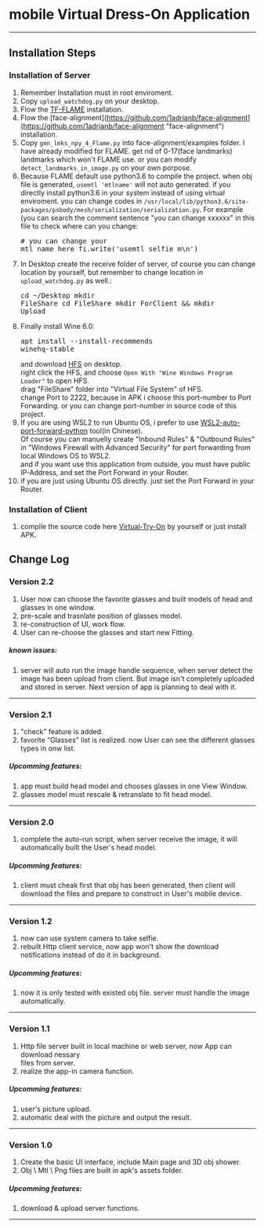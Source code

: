 # mobile Virtual Dress-On Application
***
## Installation Steps
### Installation of Server
1. Remember Installation must in root enviroment.
2. Copy `upload_watchdog.py` on your desktop.
3. Flow the [TF-FLAME](https://github.com/TimoBolkart/TF_FLAME "TF-FLAME") installation.
4. Flow the [face-alignment](https://github.com/1adrianb/face-alignment](https://github.com/1adrianb/face-alignment "face-alignment") installation.
5. Copy `gen_lmks_npy_4_Flame.py` into face-alignment/examples folder. I have already modified for FLAME. get rid of 0-17(face landmarks) landmarks which won't FLAME use. or you can modify `detect_landmarks_in_image.py` on your own porpose.
6. Because FLAME default use python3.6 to compile the project. when obj file is generated, `usemtl 'mtlname'` will not auto generated. if you directly install python3.6 in your system instead of using virtual enviroment. you can change codes in `/usr/local/lib/python3.6/site-packages/psbody/mesh/serialization/serialization.py`. 
For example (you can search the comment sentence "you can change xxxxxx" in this file to check where can you change: <pre># you can change your mtl name here 
fi.write('usemtl selfie_m\n')</pre>
7. In Desktop create the receive folder of server, of course you can change location by yourself, but remember to change location in `upload_watchdog.py` as well.:<pre>cd ~/Desktop
mkdir FileShare
cd FileShare
mkdir ForClient && mkdir Upload</pre>
8. Finally install Wine 6.0:<pre>apt install --install-recommends winehq-stable</pre>and download [HFS](https://www.rejetto.com/hfs/?f=dl "HFS") on desktop. <br>right click the HFS, and choose `Open With "Wine Windows Program Loader"` to open HFS.<br>drag "FileShare" folder into "Virtual File System" of HFS.<br> change Port to 2222, because in APK i choose this port-number to Port Forwarding. or you can change port-number in source code of this project.
9. If you are using WSL2 to run Ubuntu OS, i prefer to use [WSL2-auto-port-forward-python](https://github.com/itxq/wsl2-auto-port-forward-python "WSL2-auto-port-forward-python") tool(in Chinese).<br>Of course you can manuelly create "Inbound Rules" & "Outbound Rules" in "Windows Firewall with Advanced Security" for port forwarding from local Windows OS to WSL2.<br>and if you want use this application from outside, you must have public IP-Address, and set the Port Forward in your Router.
10. if you are just using Ubuntu OS directly. just set the Port Forward in your Router.
### Installation of Client
1. compile the source code here [Virtual-Try-On](https://github.com/Jyurineko/Virtual_Try_On "Virtual_Try_On") by yourself or just install APK.
## Change Log
### Version 2.2
1. User now can choose the favorite glasses and built models of head and glasses in one window.
2. pre-scale and trasnlate position of glasses model.
3. re-construction of UI, work flow.
4. User can re-choose the glasses and start new Fitting.
##### known issues:
1. server will auto run the image handle sequence, when server detect the image has been upload from client. But image isn't completely uploaded and stored in server. Next version of app is planning to deal with it.
***
### Version 2.1
1. "check" feature is added.
2. favorite "Glasses" list is realized. now User can see the different glasses types in onw list.
##### Upcomming features:
1. app must build head model and chooses glasses in one View Window.
2. glasses model must rescale & retranslate to fit head model.
***
### Version 2.0
1. complete the auto-run script, when server receive the image, it will automatically built the User's head model.
##### Upcomming features:
1. client must cheak first that obj has been generated, then client will download the files and prepare to construct in User's mobile device.
***
### Version 1.2
1. now can use system camera to take selfie.
2. rebuilt Http client service, now app won't show the download notifications instead of do it in background.
##### Upcomming features:
1. now it is only tested with existed obj file. server must handle the image automatically.
***
### Version 1.1
1. Http file server built in local machine or web server, now App can download nessary<br> files from server.
2. realize the app-in camera function.
##### Upcomming features:
1. user's picture upload.
2. automatic deal with the picture and output the result.
***
### Version 1.0
1. Create the basic UI interface, include Main page and 3D obj shower.
2. Obj \ Mtl \ Png files are built in apk's assets folder.
##### Upcomming features:
1. download & upload server functions.
***
